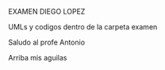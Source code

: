 EXAMEN DIEGO LOPEZ

UMLs y codigos dentro de la carpeta examen

Saludo al profe Antonio

Arriba mis aguilas
